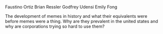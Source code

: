 Faustino Ortiz
Brian Ressler
Godfrey Udensi
Emily Fong

The development of memes in history and what their equivalents were before memes were a thing.  Why are they prevalent in the united states and why are corporations trying so hard to use them?